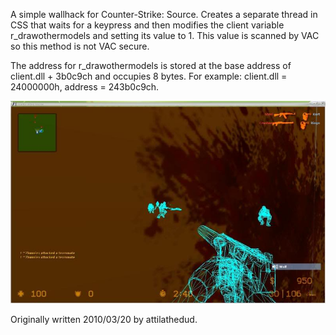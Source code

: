 A simple wallhack for Counter-Strike: Source. Creates a separate thread in CSS that waits for a keypress and then modifies the client variable r_drawothermodels and setting its value to 1. This value is scanned by VAC so this method is not VAC secure.

The address for r_drawothermodels is stored at the base address of client.dll + 3b0c9ch and occupies 8 bytes. For example: client.dll = 24000000h, address = 243b0c9ch.

![Screenshot](screenshot.jpg?raw=true "Screenshot")

Originally written 2010/03/20 by attilathedud.